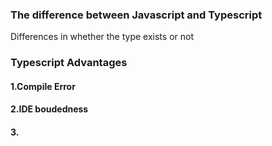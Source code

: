 
### The difference between Javascript and Typescript 

Differences in whether the type exists or not 

###  Typescript Advantages 

#### 1.Compile Error 
#### 2.IDE boudedness
#### 3.





